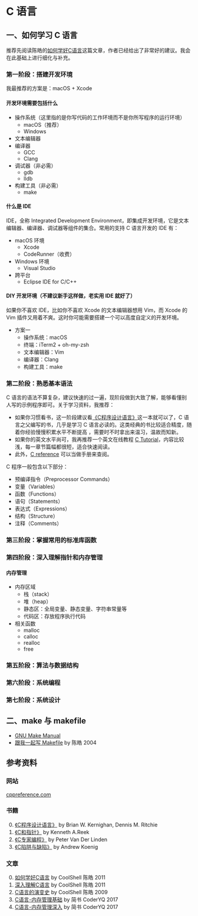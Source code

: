 # C 语言

## 一、如何学习 C 语言

推荐先阅读陈皓的[如何学好C语言](http://coolshell.cn/articles/4102.html)这篇文章，作者已经给出了非常好的建议。我会在此基础上进行细化与补充。

### 第一阶段：搭建开发环境

我最推荐的方案是：macOS + Xcode

#### 开发环境需要包括什么
- 操作系统（这里指的是你写代码的工作环境而不是你所写程序的运行环境）
  - macOS（推荐）
  - Windows
- 文本编辑器
- 编译器
  - GCC
  - Clang
- 调试器（非必需）
  - gdb
  - lldb
- 构建工具（非必需）
  - make

#### 什么是 IDE
IDE，全称 Integrated Development Environment，即集成开发环境，它是文本编辑器、编译器、调试器等组件的集合。常用的支持 C 语言开发的 IDE 有：
- macOS 环境
  - Xcode
  - CodeRunner（收费）
- Windows 环境
  - Visual Studio
- 跨平台
  - Eclipse IDE for C/C++

#### DIY 开发环境（不建议新手这样做，老实用 IDE 就好了）

如果你不喜欢 IDE，比如你不喜欢 Xcode 的文本编辑器想用 Vim，而 Xcode 的 Vim 插件又用着不爽。这时你可能需要搭建一个可以高度自定义的开发环境。
- 方案一
  - 操作系统：macOS
  - 终端：iTerm2 + oh-my-zsh
  - 文本编辑器：Vim
  - 编译器：Clang
  - 构建工具：make

### 第二阶段：熟悉基本语法

C 语言的语法不算复杂，建议快速的过一遍，现阶段做到大致了解，能够看懂别人写的示例程序即可。关于学习资料，我推荐：
- 如果你习惯看书，这一阶段建议看[《C程序设计语言》](https://book.douban.com/subject/1139336/)这一本就可以了，C 语言之父编写的书，几乎是学习 C 语言必读的。这类经典的书比较适合精度，随着你经验慢慢积累水平不断提高 ，需要时不时拿出来温习，温故而知新。
- 如果你的英文水平尚可，我再推荐一个英文在线教程 [C Tutorial](https://www.tutorialspoint.com/cprogramming/index.htm)，内容比较浅，每一章节篇幅都很短，适合快速阅读。
- 此外，[C reference](http://en.cppreference.com/w/c) 可以当做手册来查阅。

C 程序一般包含以下部分：
- 预编译指令（Preprocessor Commands）
- 变量（Variables）
- 函数（Functions）
- 语句（Statements）
- 表达式（Expressions）
- 结构（Structure）
- 注释（Comments）

### 第三阶段：掌握常用的标准库函数

### 第四阶段：深入理解指针和内存管理

#### 内存管理
- 内存区域
  - 栈（stack）
  - 堆（heap）
  - 静态区：全局变量、静态变量、字符串常量等
  - 代码区：存放程序执行代码
- 相关函数
  - malloc
  - calloc
  - realloc
  - free

### 第五阶段：算法与数据结构

### 第六阶段：系统编程

### 第七阶段：系统设计

## 二、make 与 makefile

- [GNU Make Manual](https://www.gnu.org/software/make/manual/make.html)
- [跟我一起写 Makefile](http://blog.csdn.net/haoel/article/details/2886) by 陈皓 2004

## 参考资料
### 网站
[cppreference.com](http://zh.cppreference.com/w/首页)

### 书籍
0. [《C程序设计语言》](https://book.douban.com/subject/1139336/) by Brian W. Kernighan, Dennis M. Ritchie
0. [《C和指针》](https://book.douban.com/subject/3012360/) by Kenneth A.Reek
0. [《C专家编程》](https://book.douban.com/subject/2377310/) by Peter Van Der Linden
0. [《C陷阱与缺陷》](https://book.douban.com/subject/2778632/) by Andrew Koenig

### 文章
0. [如何学好C语言](http://coolshell.cn/articles/4102.html) by CoolShell 陈皓 2011
0. [深入理解C语言](http://coolshell.cn/articles/5761.html) by CoolShell 陈皓 2011
0. [C语言的演变史](http://coolshell.cn/articles/1984.html) by CoolShell 陈皓 2009
0. [C语言-内存管理基础](http://www.jianshu.com/p/b2380e47d005) by 简书 CoderYQ 2017
0. [C语言-内存管理深入](http://www.jianshu.com/p/ccb337572498) by 简书 CoderYQ 2017

